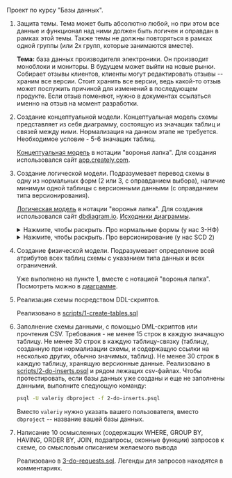 Проект по курсу "Базы данных".

1. Защита темы. Тема может быть абсолютно любой, но при этом все данные и функционал над ними должен быть логичен и оправдан в рамках этой темы. Также темы не должны повторяться в рамках одной группы (или 2х групп, которые занимаются вместе). 

    **Тема:** база данных производителя электроники. Он производит моноблоки и мониторы. В будущем может выйти на новые рынки. Собирает отзывы клиентов, клиенты могут редактировать отзывы -- храним все версии. Стоит хранить все версии, ведь какой-то отзыв может послужить причиной для изменений в последующем продукте. Если отзыв поменяют, нужно в документах ссылаться именно на отзыв на момент разработки.
1. Создание концептуальной модели. Концептуальная модель схемы представляет из себя диаграмму, состоящую из значащих таблиц и связей между ними. Нормализация на данном этапе не требуется. Необходимое условие - 5-6 значащих таблиц.
    
    [Концептуальная модель](modeling/conceptual.png) в нотации "воронья лапка". Для создания использовался сайт [app.creately.com](app.creately.com).

1. Создание логической модели. Подразумевает перевод схемы в одну из нормальных форм (2 или 3, с оправданием выбора), наличие минимум одной таблицы с версионными данными (с оправданием типа версионирования).

    [Логическая модель](modeling/Diagram.png) в нотации "воронья лапка". Для создания использовался сайт [dbdiagram.io](dbdiagram.io). [Исходники диаграммы](modeling/dbdiagram.txt).

    [comment]:<> (collapsible sections доступны, как минимум, в github, gitlab, vscode, jupyter notebook; https://www.emmanuelgautier.com/blog/markdown-collapsible-section)

    <details>
    <summary>Нажмите, чтобы раскрыть. Про нормальные формы (у нас 3-НФ)</summary>


    [Видео по нормальным формам](https://www.youtube.com/watch?v=J-drts33N8g), которое, на мой взгляд, хорошо объясняет.

    [comment]:<> (ссылки на gitlab и github на файлы лучше оставлять с коммитом, а не на ветку, т.к. их могут поменять, номер слайда поменяется или файл пропадет; в gitlab есть кнопка "permalink")

    Еще есть примеры в [лекции](https://gitlab.com/fpmi-atp/db2022-supplementary/global/-/blob/8797380e3e1bbb1af3201d269fdd4f8112c2fc3b/Lectures/%D0%9B%D0%B5%D0%BA%D1%86%D0%B8%D1%8F_04_2024.pdf).

    Самая сильная нормальная форма -- 3-НФ. Эта форма нашей схемы. Рассмотрим нормальные формы и каждую нашу таблицу, проверим, что для нее условия выполнены. Заодно скажем, зачем условия нормальных форм нужны в жизни.

    1-НФ. В 1-НФ, если

    * все строки должны быть уникальны,

        С повторами сложнее работать, нужно обновлять несколько строк. Да и если по смыслу хранится одна и та же инфомрация -- в этом нет смысла. Возможно, если это таблица заказов в магазине: клиент, заказ, мы забыли id заказа (номер заказа с открытия нашего магазина). 
    * каждая ячейка должна содержать только одно значение (не список),

        Это усложняет получение данных в коде, который обращается к БД. Нужно разбивать строку по разделителю и тому подобное, кто-то может по ошибке в базу данных вставить не соответствующую формату списка строку. Ведь к бд можно обратится и не из кода, а из командной строки для каких-то задач администрирования, там не будет проверок типа CHECK (или их придется писать, когда можно было бы не писать).
    * каждое значение должно быть неделимо (нельзя разделить на несколько значений).

        Наверно, чтобы поддержать структурность. Опять же, чтобы нельзя было записать некорректные данные. Например, если мы храним ФИО, из командной строки можно записать строку лишь из одной компоненты или двух. А бывают и составные имена, с пробелами и т.п. Может быть сложно. __Хотя в видео в 3-НФ для имени используют лишь один столбец. Наверно, для наглядности, таблица не для продакшена.__

        Таблица __Monitors__.
        * Повторяющиеся строки нельзя вставить, т.к. у нас есть `id` -- primary key, он должен быть уникальным. Еще по смыслу должен быть уникальным `product_id` -- будет сделано в DDL.
        * У нас нигде нет строкового типа данных, потому список вставить не получится.
        * Если проверить каждое поле, разделить его не получится. Наверно, дело в том, что у нас опять нигде нет строкового типа.

        Таблица __Monoblocks__. Работают рассуждения
        для таблицы __Monitors__, даже названия столбцов
        те же подходят :)

        Таблицы __Cpus__, __Gpus__.
        * Повторяющиеся строки нельзя вставить, т.к. у нас есть `id` -- primary key, он должен быть уникальным.
        * У нас нигде нельзя вставить список по смыслу, одна ячейка интерпретируется как одно значение. Но у нас есть строковый тип данных. Производителя можно написать с большой буквы, всеми маленькими, всеми большими. Потому я навершу проверки, что производитель всегда в title case, модель всегда большими буквами, обе ячейки униальны.
        * Если проверить каждое поле, разделить на несколько не получается.


        Таблицы __Products__, __Reviews__. Есть `id` -- primary key, одинаковые строки вставить нельзя. Список нет, т.к. нигде нет строковых типов, ни одно из полей не интерпретируется как список. Разделить поле на несколько не получается.

        Таблицы __ReviewRevs__, __Users__. Аналогично, есть primary key `id`. Cписок нельзя вставить, т.к. каждая ячейка интерпретируется как одно значение. Разделить на несколько не получается. Касательно уникальности (да, есть `id`, но если выбирать не по нему во WHERE, данные все еще могут быть неконсистентными):
        * в случае равенства (review_id, modified_at) выибраем с наибольшим id, т.к. он был записан в таблицу последним (или просто не смотрим на modified_at даже);
        * (first_name, last_name) не делаем уникальынми, т.к. тезки бывают, но email сделаем уникальным, он тоже будет candidate key;

    2-НФ. В 2-НФ, если

    * в 1-НФ (уже есть),
    * все атрибуты (столбцы), не входящие в primary key, должны определяться всеми элементами candidate key.

        Если поле или несколько полей определяются не всеми элементами candidate key, то лучше вынести завсимость с отдельную таблицу, чтобы гонять меньше одинаковых данных по соединению. Еще можно и foreign key сделать..
    
        Таблица __Monitors__. Cаdndiate key два: `id` и `product_id`, в каждом их них нельзя выделить по меньшему подмножеству. Потому и зависеть от подмножества candidate key (меньшего) не получится.

        Аналогично в каждой таблице. Т.е. схема находится в 2-НФ.

    3-НФ. В 3-НФ, если

    * в 2-НФ (уже есть),
    * все атрибуты должны зависеть не от других атрибутов, а от primary key.
        
        Если пара атрибутов, в котором второй определяется первым. Например, отдел и есть номер телефона сотрудника. А мы знаем, что в отделе лишь один телефон. Тогда, чтобы привести в 3-НФ, надо хранить лишь отдел для сотрудника, и хранить отдельную таблицу отдел-телефон. Когда у сотрудника появится свой рабочий телефон, можно будет дополнить таблицу новым столбцом.
    
        Все таблицы посмотрел, поля, не нашел такого, чтобы поле зависело других. Т.е. 3-НФ тоже есть.
    </details>

    <details>
    <summary>Нажмите, чтобы раскрыть. Про версионирование (у нас SCD 2)</summary>

    Посмотреть информацию по типам версионирования можно в [лекции 6](https://gitlab.com/fpmi-atp/db2022-supplementary/global/-/blob/8797380e3e1bbb1af3201d269fdd4f8112c2fc3b/Lectures/Лекция_06_2024.pdf), на странце 30 есть диаграмма.

    У нас SCD2.
    
    Почему ее выбрали? Потому что самый стандартный вариант, сразу пришло в голову.
    
    Нам нужно бы хранить все версии, чтобы при разработке ссылаться на версию из прошлого, отзыв может поменяться со временем. И уж точно надо хранить не как отдельные атрибуты в той же таблице, т.к. изменения бывают часто. Отдельные атрибуты годятся, если бывают deprecated значения, хотя даже в этом случае можно мигрировать deprecated значения на новые.

    Как мы понимаем, что это SCD2? Не SCD0, поскольку версионирование есть. SCD2, потому что на новую версию создаем строку, а не перезаписываем (SCD1, в ней подразумевается, что на все ревизии комментария есть лишь одна строка), добавляем новый атрибут (SCD3) или добавляем новую таблицу (SCD4).

    </details>

1. Создание физической модели. Подразумевает определение всей атрибутов всех таблиц схемы с указанием типа данных и всех ограничений.
    
    Уже выполнено на пункте 1, вместе с нотацией "воронья лапка". Посмотреть можно в [диаграмме](modeling/Diagram.png).

1. Реализация схемы посредством DDL-скриптов.

    Реализовано в [scripts/1-create-tables.sql](scripts/1-create-tables.sql)
1. Заполнение схемы данными, с помощью DML-скриптов или прочтения CSV. Требования - не менее 15 строк в каждую значащую таблицу. Не менее 30 строк в каждую таблицу-связку (таблицу, созданную при нормализации схемы, и содержащую ссылки на несколько других, обычно значимых, таблиц). Не менее 30 строк в каждую таблицу, хранящую версионные данные.
     Реализовано в [scripts/2-do-inserts.psql](scripts/2-do-inserts.psql) и рядом лежащих csv-файлах. Чтобы протестировать, если базы данных уже созданы и еще не заполнены данными, выполните следующую команду:
     ```bash
     psql -U valeriy dbproject -f 2-do-inserts.psql
     ```
    Вместо `valeriy` нужно указать вашего пользователя, вместо `dbproject` -- название вашей базы данных.

1. Написание 10 осмысленных (содержащих WHERE, GROUP BY, HAVING, ORDER BY, JOIN, подзапросы, оконные функции) запросов к схеме, со смысловым описанием желаемого вывода

    Реализовано в [3-do-requests.sql](scripts/3-do-requests.sql). Легенды для запросов находятся в комментариях.

